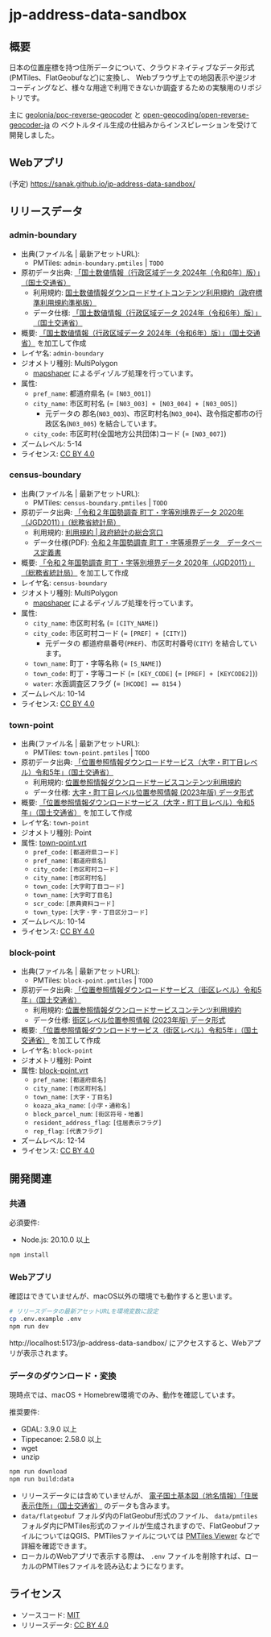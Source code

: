 # jp-address-data-sandbox

## 概要

日本の位置座標を持つ住所データについて、クラウドネイティブなデータ形式(PMTiles、FlatGeobufなど)に変換し、
Webブラウザ上での地図表示や逆ジオコーディングなど、様々な用途で利用できないか調査するための実験用のリポジトリです。

主に [geolonia/poc-reverse-geocoder](https://github.com/geolonia/poc-reverse-geocoder) と
[open-geocoding/open-reverse-geocoder-ja](https://github.com/open-geocoding/open-reverse-geocoder-ja) の
ベクトルタイル生成の仕組みからインスピレーションを受けて開発しました。

## Webアプリ

(予定) https://sanak.github.io/jp-address-data-sandbox/

## リリースデータ

### admin-boundary

* 出典(ファイル名 | 最新アセットURL):
  * PMTiles: `admin-boundary.pmtiles` | `TODO`
* 原初データ出典: [「国土数値情報（行政区域データ 2024年（令和6年）版）」（国土交通省）](https://nlftp.mlit.go.jp/ksj/gml/datalist/KsjTmplt-N03-2024.html)
  * 利用規約: [国土数値情報ダウンロードサイトコンテンツ利用規約（政府標準利用規約準拠版）](https://nlftp.mlit.go.jp/ksj/other/agreement.html#agree-01)
  * データ仕様: [「国土数値情報（行政区域データ 2024年（令和6年）版）」（国土交通省）](https://nlftp.mlit.go.jp/ksj/gml/datalist/KsjTmplt-N03-2024.html)
* 概要: [「国土数値情報（行政区域データ 2024年（令和6年）版）」（国土交通省）](https://nlftp.mlit.go.jp/ksj/gml/datalist/KsjTmplt-N03-2024.html) を加工して作成
* レイヤ名: `admin-boundary`
* ジオメトリ種別: MultiPolygon
  * [mapshaper](https://github.com/mbloch/mapshaper) によるディゾルブ処理を行っています。
* 属性:
  * `pref_name`: 都道府県名 (= `[N03_001]`)
  * `city_name`: 市区町村名 (= `[N03_003] + [N03_004] + [N03_005]`)
    * 元データの 郡名(`N03_003`)、市区町村名(`N03_004`)、政令指定都市の行政区名(`N03_005`) を結合しています。
  * `city_code`: 市区町村(全国地方公共団体)コード (= `[N03_007]`)
* ズームレベル: 5-14
* ライセンス: [CC BY 4.0](https://creativecommons.org/licenses/by/4.0/legalcode.ja)

### census-boundary

* 出典(ファイル名 | 最新アセットURL):
  * PMTiles: `census-boundary.pmtiles` | `TODO`
* 原初データ出典: [「令和２年国勢調査 町丁・字等別境界データ 2020年（JGD2011）」（総務省統計局）](https://www.e-stat.go.jp/gis/statmap-search?page=1&type=2&aggregateUnitForBoundary=A&toukeiCode=00200521&toukeiYear=2020&serveyId=A002005212020&datum=2011)
  * 利用規約: [利用規約 | 政府統計の総合窓口](https://www.e-stat.go.jp/terms-of-use)
  * データ仕様(PDF): [令和２年国勢調査 町丁・字等境界データ データベース定義書](https://www.e-stat.go.jp/help/data-definition-information/downloaddata/A002005212020.pdf)
* 概要: [「令和２年国勢調査 町丁・字等別境界データ 2020年（JGD2011）」（総務省統計局）](https://www.e-stat.go.jp/gis/statmap-search?page=1&type=2&aggregateUnitForBoundary=A&toukeiCode=00200521&toukeiYear=2020&serveyId=A002005212020&datum=2011) を加工して作成
* レイヤ名: `census-boundary`
* ジオメトリ種別: MultiPolygon
  * [mapshaper](https://github.com/mbloch/mapshaper) によるディゾルブ処理を行っています。
* 属性:
  * `city_name`: 市区町村名 (= `[CITY_NAME]`)
  * `city_code`: 市区町村コード (= `[PREF] + [CITY]`)
    * 元データの 都道府県番号(`PREF`)、市区町村番号(`CITY`) を結合しています。
  * `town_name`: 町丁・字等名称 (= `[S_NAME]`)
  * `town_code`: 町丁・字等コード (= `[KEY_CODE]` (= `[PREF] + [KEYCODE2]`))
  * `water`: 水面調査区フラグ (= `[HCODE] == 8154` )
* ズームレベル: 10-14
* ライセンス: [CC BY 4.0](https://creativecommons.org/licenses/by/4.0/legalcode.ja)

### town-point

* 出典(ファイル名 | 最新アセットURL):
  * PMTiles: `town-point.pmtiles` | `TODO`
* 原初データ出典: [「位置参照情報ダウンロードサービス（大字・町丁目レベル）令和5年」（国土交通省）](https://nlftp.mlit.go.jp/isj/index.html)
  * 利用規約: [位置参照情報ダウンロードサービスコンテンツ利用規約](https://nlftp.mlit.go.jp/ksj/other/agreement.html#agree-03)
  * データ仕様: [大字・町丁目レベル位置参照情報 (2023年版) データ形式](https://nlftp.mlit.go.jp/isj/dls/form/17.0b.html)
* 概要: [「位置参照情報ダウンロードサービス（大字・町丁目レベル）令和5年」（国土交通省）](https://nlftp.mlit.go.jp/isj/index.html) を加工して作成
* レイヤ名: `town-point`
* ジオメトリ種別: Point
* 属性: [town-point.vrt](data-tmp/isj/town-point.vrt)
  * `pref_code`: `[都道府県コード]`
  * `pref_name`: `[都道府県名]`
  * `city_code`: `[市区町村コード]`
  * `city_name`: `[市区町村名]`
  * `town_code`: `[大字町丁目コード]`
  * `town_name`: `[大字町丁目名]`
  * `scr_code`: `[原典資料コード]`
  * `town_type`: `[大字・字・丁目区分コード]`
* ズームレベル: 10-14
* ライセンス: [CC BY 4.0](https://creativecommons.org/licenses/by/4.0/legalcode.ja)

### block-point

* 出典(ファイル名 | 最新アセットURL):
  * PMTiles: `block-point.pmtiles` | `TODO`
* 原初データ出典: [「位置参照情報ダウンロードサービス（街区レベル）令和5年」（国土交通省）](https://nlftp.mlit.go.jp/isj/index.html)
  * 利用規約: [位置参照情報ダウンロードサービスコンテンツ利用規約](https://nlftp.mlit.go.jp/ksj/other/agreement.html#agree-03)
  * データ仕様: [街区レベル位置参照情報 (2023年版) データ形式](https://nlftp.mlit.go.jp/isj/dls/form/22.0a.html)
* 概要: [「位置参照情報ダウンロードサービス（街区レベル）令和5年」（国土交通省）](https://nlftp.mlit.go.jp/isj/index.html) を加工して作成
* レイヤ名: `block-point`
* ジオメトリ種別: Point
* 属性: [block-point.vrt](data-tmp/isj/block-point.vrt)
  * `pref_name`: `[都道府県名]`
  * `city_name`: `[市区町村名]`
  * `town_name`: `[大字・丁目名]`
  * `koaza_aka_name`: `[小字・通称名]`
  * `block_parcel_num`: `[街区符号・地番]`
  * `resident_address_flag`: `[住居表示フラグ]`
  * `rep_flag`: `[代表フラグ]`
* ズームレベル: 12-14
* ライセンス: [CC BY 4.0](https://creativecommons.org/licenses/by/4.0/legalcode.ja)

## 開発関連

### 共通

必須要件:
* Node.js: 20.10.0 以上

```bash
npm install
```

### Webアプリ

確認はできていませんが、macOS以外の環境でも動作すると思います。

```bash
# リリースデータの最新アセットURLを環境変数に設定
cp .env.example .env
npm run dev
```

http://localhost:5173/jp-address-data-sandbox/ にアクセスすると、Webアプリが表示されます。

### データのダウンロード・変換

現時点では、macOS + Homebrew環境でのみ、動作を確認しています。

推奨要件:
* GDAL: 3.9.0 以上
* Tippecanoe: 2.58.0 以上
* wget
* unzip

```bash
npm run download
npm run build:data
```

* リリースデータには含めていませんが、 [電子国土基本図（地名情報）「住居表示住所」（国土交通省）](https://www.gsi.go.jp/kihonjohochousa/jukyo_jusho.html) のデータも含みます。
* `data/flatgeobuf` フォルダ内のFlatGeobuf形式のファイル、 `data/pmtiles` フォルダ内にPMTiles形式のファイルが生成されますので、FlatGeobufファイルについてはQGIS、PMTilesファイルについては [PMTiles Viewer](https://pmtiles.io/) などで詳細を確認できます。
* ローカルのWebアプリで表示する際は、 `.env` ファイルを削除すれば、ローカルのPMTilesファイルを読み込むようになります。

## ライセンス

* ソースコード: [MIT](https://opensource.org/license/MIT)
* リリースデータ: [CC BY 4.0](https://creativecommons.org/licenses/by/4.0/legalcode.ja)
